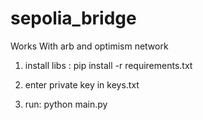 # sepolia_bridge
Works With arb and optimism network


1. install libs : pip install -r requirements.txt

2. enter private key in keys.txt


3. run: python main.py
